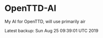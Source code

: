 # OpenTTD-AI
My AI for OpenTTD, will use primarily air

Latest backup: Sun Aug 25 09:39:01 UTC 2019
